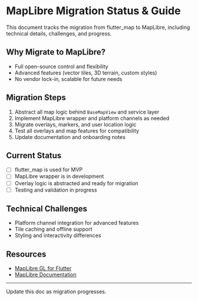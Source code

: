 # MapLibre Migration Status & Guide

This document tracks the migration from flutter_map to MapLibre, including technical details, challenges, and progress.

## Why Migrate to MapLibre?
- Full open-source control and flexibility
- Advanced features (vector tiles, 3D terrain, custom styles)
- No vendor lock-in, scalable for future needs

## Migration Steps
1. Abstract all map logic behind `BaseMapView` and service layer
2. Implement MapLibre wrapper and platform channels as needed
3. Migrate overlays, markers, and user location logic
4. Test all overlays and map features for compatibility
5. Update documentation and onboarding notes

## Current Status
- [ ] flutter_map is used for MVP
- [ ] MapLibre wrapper is in development
- [ ] Overlay logic is abstracted and ready for migration
- [ ] Testing and validation in progress

## Technical Challenges
- Platform channel integration for advanced features
- Tile caching and offline support
- Styling and interactivity differences

## Resources
- [MapLibre GL for Flutter](https://github.com/maplibre/flutter-maplibre-gl)
- [MapLibre Documentation](https://maplibre.org/)

---
Update this doc as migration progresses.
